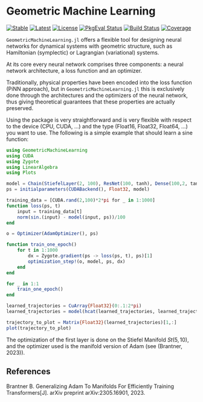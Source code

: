 # Geometric Machine Learning

[![Stable](https://img.shields.io/badge/docs-stable-blue.svg)](https://juliagni.github.io/GeometricMachineLearning.jl/stable)
[![Latest](https://img.shields.io/badge/docs-latest-blue.svg)](https://juliagni.github.io/GeometricMachineLearning.jl/latest)
[![License](https://img.shields.io/badge/license-MIT-blue.svg)](LICENSE.md)
[![PkgEval Status](https://juliaci.github.io/NanosoldierReports/pkgeval_badges/G/GeometricMachineLearning.svg)](https://juliaci.github.io/NanosoldierReports/pkgeval_badges/G/GeometricMachineLearning.html)
[![Build Status](https://github.com/JuliaGNI/GeometricMachineLearning.jl/actions/workflows/CI.yml/badge.svg?branch=main)](https://github.com/JuliaGNI/GeometricMachineLearning.jl/actions/workflows/CI.yml?query=branch%3Amain)
[![Coverage](https://codecov.io/gh/JuliaGNI/GeometricMachineLearning.jl/branch/main/graph/badge.svg?token=CFT76RROW2)](https://codecov.io/gh/JuliaGNI/GeometricMachineLearning.jl)

`GeometricMachineLearning.jl` offers a flexible tool for designing neural networks for dynamical systems with geometric structure, such as Hamiltonian (symplectic) or Lagrangian (variational) systems.

At its core every neural network comprises three components: a neural network architecture, a loss function and an optimizer. 

Traditionally, physical properties have been encoded into the loss function (PiNN approach), but in `GeometricMachineLearning.jl` this is exclusively done through the architectures and the optimizers of the neural network, thus giving theoretical guarantees that these properties are actually preserved.

Using the package is very straightforward and is very flexible with respect to the device (CPU, CUDA, ...) and the type (Float16, Float32, Float64, ...) you want to use. The following is a simple example that should learn a sine function:
```julia
using GeometricMachineLearning
using CUDA
using Zygote
using LinearAlgebra
using Plots

model = Chain(StiefelLayer(2, 100), ResNet(100, tanh), Dense(100,2, tanh))
ps = initialparameters(CUDABackend(), Float32, model)

training_data = [CUDA.rand(2,100)*2*pi for _ in 1:1000]
function loss(ps, t)
    input = training_data[t]
    norm(sin.(input) - model(input, ps))/100
end

o = Optimizer(AdamOptimizer(), ps)

function train_one_epoch()
    for t in 1:1000
        dx = Zygote.gradient(ps -> loss(ps, t), ps)[1]
        optimization_step!(o, model, ps, dx)
    end
end

for _ in 1:1
    train_one_epoch()
end

learned_trajectories = CuArray{Float32}(0:.1:2*pi)
learned_trajectories = model(hcat(learned_trajectories, learned_trajectories)', ps)

trajectory_to_plot = Matrix{Float32}(learned_trajectories)[1,:]
plot(trajectory_to_plot)
```
The optimization of the first layer is done on the Stiefel Manifold $St(5, 10)$, and the optimizer used is the manifold version of Adam (see (Brantner, 2023)).

## References
Brantner B. Generalizing Adam To Manifolds For Efficiently Training Transformers[J]. arXiv preprint arXiv:2305.16901, 2023.
